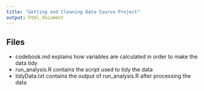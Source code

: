 ```yaml
---
title: "Getting and Cleaning Data Course Project"
output: html_document
---
```


## Files

* codebook.md explains how variables are calculated in order to make the data tidy
* run_analysis.R contains the script used to tidy the data
* tidyData.txt contains the output of run_analysis.R after processing the data

